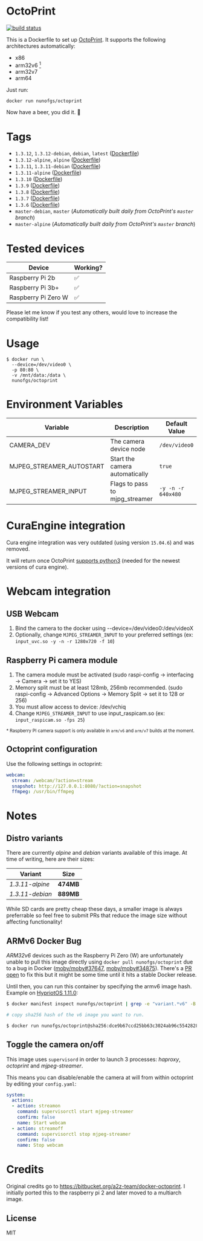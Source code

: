 # OctoPrint

[![build status][travis-image]][travis-url]

This is a Dockerfile to set up [OctoPrint](http://octoprint.org/). It supports the following architectures automatically:

- x86
- arm32v6 [<sup>1</sup>](#armv6-docker-bug)
- arm32v7
- arm64

Just run:

```sh
docker run nunofgs/octoprint
```

Now have a beer, you did it. 🍻

# Tags

- `1.3.12`, `1.3.12-debian`, `debian`, `latest` ([Dockerfile](https://github.com/nunofgs/docker-octoprint/blob/master/debian/Dockerfile))
- `1.3.12-alpine`, `alpine` ([Dockerfile](https://github.com/nunofgs/docker-octoprint/blob/master/alpine/Dockerfile))
- `1.3.11`, `1.3.11-debian` ([Dockerfile](https://github.com/nunofgs/docker-octoprint/blob/master/debian/Dockerfile))
- `1.3.11-alpine` ([Dockerfile](https://github.com/nunofgs/docker-octoprint/blob/master/alpine/Dockerfile))
- `1.3.10` ([Dockerfile](https://github.com/nunofgs/docker-octoprint/blob/master/debian/Dockerfile))
- `1.3.9` ([Dockerfile](https://github.com/nunofgs/docker-octoprint/blob/master/debian/Dockerfile))
- `1.3.8` ([Dockerfile](https://github.com/nunofgs/docker-octoprint/blob/master/debian/Dockerfile))
- `1.3.7` ([Dockerfile](https://github.com/nunofgs/docker-octoprint/blob/master/debian/Dockerfile))
- `1.3.6` ([Dockerfile](https://github.com/nunofgs/docker-octoprint/blob/master/debian/Dockerfile))
- `master-debian`, `master` (_Automatically built daily from OctoPrint's `master` branch_)
- `master-alpine` (_Automatically built daily from OctoPrint's `master` branch_)

# Tested devices

| Device              | Working? |
| ------------------- | -------- |
| Raspberry Pi 2b     | ✅       |
| Raspberry Pi 3b+    | ✅       |
| Raspberry Pi Zero W | ✅       |

Please let me know if you test any others, would love to increase the compatibility list!

# Usage

```shell
$ docker run \
  --device=/dev/video0 \
  -p 80:80 \
  -v /mnt/data:/data \
  nunofgs/octoprint
```

# Environment Variables

| Variable                 | Description                    | Default Value      |
| ------------------------ | ------------------------------ | ------------------ |
| CAMERA_DEV               | The camera device node         | `/dev/video0`      |
| MJPEG_STREAMER_AUTOSTART | Start the camera automatically | `true`             |
| MJPEG_STREAMER_INPUT     | Flags to pass to mjpg_streamer | `-y -n -r 640x480` |

# CuraEngine integration

Cura engine integration was very outdated (using version `15.04.6`) and was removed.

It will return once OctoPrint [supports python3](https://github.com/foosel/OctoPrint/pull/1416#issuecomment-371878648) (needed for the newest versions of cura engine).

# Webcam integration

## USB Webcam

1. Bind the camera to the docker using --device=/dev/video0:/dev/videoX
2. Optionally, change `MJPEG_STREAMER_INPUT` to your preferred settings (ex: `input_uvc.so -y -n -r 1280x720 -f 10`)

## Raspberry Pi camera module

1. The camera module must be activated (sudo raspi-config -> interfacing -> Camera -> set it to YES)
2. Memory split must be at least 128mb, 256mb recommended. (sudo raspi-config -> Advanced Options -> Memory Split -> set it to 128 or 256)
3. You must allow access to device: /dev/vchiq
4. Change `MJPEG_STREAMER_INPUT` to use input_raspicam.so (ex: `input_raspicam.so -fps 25`)

<sup>* Raspberry PI camera support is only available in `arm/v6` and `arm/v7` builds at the moment.</sup>

## Octoprint configuration

Use the following settings in octoprint:

```yaml
webcam:
  stream: /webcam/?action=stream
  snapshot: http://127.0.0.1:8080/?action=snapshot
  ffmpeg: /usr/bin/ffmpeg
```

# Notes

## Distro variants

There are currently _alpine_ and _debian_ variants available of this image. At time of writing, here are their sizes:

| Variant         | Size      |
|-----------------|---------- |
| _1.3.11-alpine_ | **474MB** |
| _1.3.11-debian_ | **889MB** |

While SD cards are pretty cheap these days, a smaller image is always preferrable so feel free to submit PRs that reduce the image size without affecting functionality!

## ARMv6 Docker Bug

_ARM32v6_ devices such as the Raspberry Pi Zero (W) are unfortunately unable to pull this image directly using `docker pull nunofgs/octoprint` due to a bug in Docker ([moby/moby#37647](https://github.com/moby/moby/issues/37647), [moby/moby#34875](https://github.com/moby/moby/issues/34875)). There's a [PR open](https://github.com/moby/moby/pull/36121#issuecomment-515243647) to fix this but it might be some time until it hits a stable Docker release.

Until then, you can run this container by specifying the armv6 image hash. Example on [HypriotOS 1.11.0](https://blog.hypriot.com):

```sh
$ docker manifest inspect nunofgs/octoprint | grep -e "variant.*v6" -B 4

# copy sha256 hash of the v6 image you want to run.

$ docker run nunofgs/octoprint@sha256:dce9b67ccd25bb63c3024ab96c55428281d8c3955c95c7b5133807133863da29
```

## Toggle the camera on/off

This image uses `supervisord` in order to launch 3 processes: _haproxy_, _octoprint_ and _mjpeg-streamer_.

This means you can disable/enable the camera at will from within octoprint by editing your `config.yaml`:

```yaml
system:
  actions:
  - action: streamon
    command: supervisorctl start mjpeg-streamer
    confirm: false
    name: Start webcam
  - action: streamoff
    command: supervisorctl stop mjpeg-streamer
    confirm: false
    name: Stop webcam
```

# Credits

Original credits go to https://bitbucket.org/a2z-team/docker-octoprint. I initially ported this to the raspberry pi 2 and later moved to a multiarch image.

## License

MIT

[travis-image]: https://img.shields.io/travis/nunofgs/docker-octoprint.svg?style=flat-square
[travis-url]: https://travis-ci.org/nunofgs/docker-octoprint
